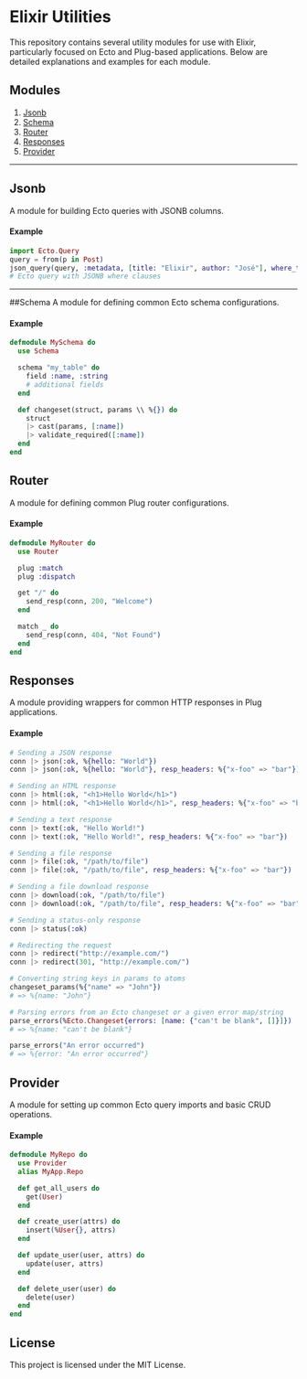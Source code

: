# Elixir Utilities

This repository contains several utility modules for use with Elixir, particularly focused on Ecto and Plug-based applications. Below are detailed explanations and examples for each module.

## Modules

1. [Jsonb](#jsonb)
2. [Schema](#schema)
3. [Router](#router)
4. [Responses](#responses)
5. [Provider](#provider)

---

## Jsonb
A module for building Ecto queries with JSONB columns.

#### Example

```elixir
import Ecto.Query
query = from(p in Post)
json_query(query, :metadata, [title: "Elixir", author: "José"], where_type: :where)
# Ecto query with JSONB where clauses
```

--- 

##Schema
A module for defining common Ecto schema configurations.

#### Example

```elixir
defmodule MySchema do
  use Schema

  schema "my_table" do
    field :name, :string
    # additional fields
  end

  def changeset(struct, params \\ %{}) do
    struct
    |> cast(params, [:name])
    |> validate_required([:name])
  end
end
```

## Router
A module for defining common Plug router configurations.

#### Example

```elixir
defmodule MyRouter do
  use Router

  plug :match
  plug :dispatch

  get "/" do
    send_resp(conn, 200, "Welcome")
  end

  match _ do
    send_resp(conn, 404, "Not Found")
  end
end
```

## Responses
A module providing wrappers for common HTTP responses in Plug applications.

#### Example

```elixir
# Sending a JSON response
conn |> json(:ok, %{hello: "World"})
conn |> json(:ok, %{hello: "World"}, resp_headers: %{"x-foo" => "bar"})

# Sending an HTML response
conn |> html(:ok, "<h1>Hello World</h1>")
conn |> html(:ok, "<h1>Hello World</h1>", resp_headers: %{"x-foo" => "bar"})

# Sending a text response
conn |> text(:ok, "Hello World!")
conn |> text(:ok, "Hello World!", resp_headers: %{"x-foo" => "bar"})

# Sending a file response
conn |> file(:ok, "/path/to/file")
conn |> file(:ok, "/path/to/file", resp_headers: %{"x-foo" => "bar"})

# Sending a file download response
conn |> download(:ok, "/path/to/file")
conn |> download(:ok, "/path/to/file", resp_headers: %{"x-foo" => "bar"})

# Sending a status-only response
conn |> status(:ok)

# Redirecting the request
conn |> redirect("http://example.com/")
conn |> redirect(301, "http://example.com/")

# Converting string keys in params to atoms
changeset_params(%{"name" => "John"})
# => %{name: "John"}

# Parsing errors from an Ecto changeset or a given error map/string
parse_errors(%Ecto.Changeset{errors: [name: {"can't be blank", []}]})
# => %{name: "can't be blank"}

parse_errors("An error occurred")
# => %{error: "An error occurred"}

```

## Provider
A module for setting up common Ecto query imports and basic CRUD operations.

#### Example

```elixir
defmodule MyRepo do
  use Provider
  alias MyApp.Repo

  def get_all_users do
    get(User)
  end

  def create_user(attrs) do
    insert(%User{}, attrs)
  end

  def update_user(user, attrs) do
    update(user, attrs)
  end

  def delete_user(user) do
    delete(user)
  end
end
```

## License
This project is licensed under the MIT License.